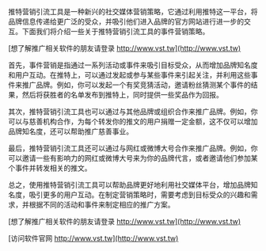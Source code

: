 推特营销引流工具是一种新兴的社交媒体营销策略，它通过利用推特这一平台，将品牌信息传递给更广泛的受众，并吸引他们进入品牌的官方网站进行进一步的交互。下面我们将介绍一些关于推特营销引流工具的事件营销策略。

[想了解推广相关软件的朋友请登录 http://www.vst.tw](http://www.vst.tw)

首先，事件营销是指通过一系列活动或事件来吸引目标受众，从而增加品牌知名度和用户互动。在推特上，可以通过发起或参与某些事件来引起关注，并利用这些事件来推广品牌。例如，你可以发起一个有奖竞猜活动，邀请粉丝猜测某个事件的结果，然后将获胜者的名单发布到推特上，同时提供一些奖品作为回报。

其次，推特营销引流工具也可以通过与其他品牌或组织合作来推广品牌。例如，你可以与慈善机构合作，为每个转发你的推文的用户捐赠一定金额，这不仅可以增加品牌知名度，还可以帮助推广慈善事业。

最后，推特营销引流工具还可以通过与网红或微博大号合作来推广品牌。例如，你可以邀请一些有影响力的网红或微博大号来为你的品牌代言，或者邀请他们参加某个事件并转发相关的推文。

总之，使用推特营销引流工具可以帮助品牌更好地利用社交媒体平台，增加品牌知名度，吸引更多的用户互动。在制定营销策略时，需要考虑到目标受众的兴趣和需求，并根据不同的活动和事件来制定相应的推广方案。

[想了解推广相关软件的朋友请登录 http://www.vst.tw](http://www.vst.tw)


[访问软件官网 http://www.vst.tw](http://www.vst.tw)
